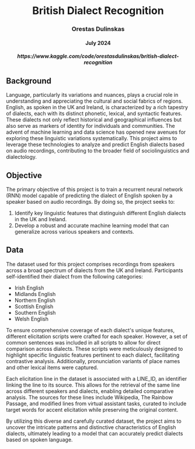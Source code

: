 <h1 align='center'>British Dialect Recognition</h1>
<h3 align='center'>Orestas Dulinskas</h3>
<h4 align='center'>July 2024</h4>

<h5 align='center'>https://www.kaggle.com/code/orestasdulinskas/british-dialect-recognition</h5>

## Background

Language, particularly its variations and nuances, plays a crucial role in understanding and appreciating the cultural and social fabrics of regions. English, as spoken in the UK and Ireland, is characterized by a rich tapestry of dialects, each with its distinct phonetic, lexical, and syntactic features. These dialects not only reflect historical and geographical influences but also serve as markers of identity for individuals and communities. The advent of machine learning and data science has opened new avenues for exploring these linguistic variations systematically. This project aims to leverage these technologies to analyze and predict English dialects based on audio recordings, contributing to the broader field of sociolinguistics and dialectology.

## Objective

The primary objective of this project is to train a recurrent neural network (RNN) model capable of predicting the dialect of English spoken by a speaker based on audio recordings. By doing so, the project seeks to:
1. Identify key linguistic features that distinguish different English dialects in the UK and Ireland.
2. Develop a robust and accurate machine learning model that can generalize across various speakers and contexts.

## Data

The dataset used for this project comprises recordings from speakers across a broad spectrum of dialects from the UK and Ireland. Participants self-identified their dialect from the following categories:

- Irish English
- Midlands English
- Northern English
- Scottish English
- Southern English
- Welsh English

To ensure comprehensive coverage of each dialect's unique features, different elicitation scripts were crafted for each speaker. However, a set of common sentences was included in all scripts to allow for direct comparison across dialects. These scripts were meticulously designed to highlight specific linguistic features pertinent to each dialect, facilitating contrastive analysis. Additionally, pronunciation variants of place names and other lexical items were captured.

Each elicitation line in the dataset is associated with a LINE_ID, an identifier linking the line to its source. This allows for the retrieval of the same line across different speakers and dialects, enabling detailed comparative analysis. The sources for these lines include Wikipedia, The Rainbow Passage, and modified lines from virtual assistant tasks, curated to include target words for accent elicitation while preserving the original content.

By utilizing this diverse and carefully curated dataset, the project aims to uncover the intricate patterns and distinctive characteristics of English dialects, ultimately leading to a model that can accurately predict dialects based on spoken language.
